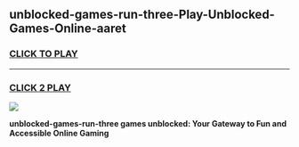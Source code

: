 
## unblocked-games-run-three-Play-Unblocked-Games-Online-aaret
<h3>
<a href="https://premium76.site?title=unblocked-games-run-three&ref=24A">CLICK TO PLAY</a></h3>
<hr>

<h3>
<a href="https://premium76.site?title=unblocked-games-run-three&ref=24A">CLICK 2 PLAY</a>
  
</h3>

<a href="https://premium76.site?title=unblocked-games-run-three&ref=24A"><img src="https://clearcache.store/games.png"></a>


**unblocked-games-run-three games unblocked: Your Gateway to Fun and Accessible Online Gaming**
